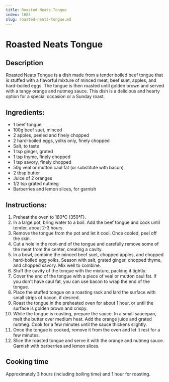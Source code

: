 ```yaml
---
title: Roasted Neats Tongue
index: 1683
slug: roasted-neats-tongue.md
---
```


# Roasted Neats Tongue

## Description
Roasted Neats Tongue is a dish made from a tender boiled beef tongue that is stuffed with a flavorful mixture of minced meat, beef suet, apples, and hard-boiled eggs. The tongue is then roasted until golden brown and served with a tangy orange and nutmeg sauce. This dish is a delicious and hearty option for a special occasion or a Sunday roast.

## Ingredients:
- 1 beef tongue
- 100g beef suet, minced
- 2 apples, peeled and finely chopped
- 2 hard-boiled eggs, yolks only, finely chopped
- Salt, to taste
- 1 tsp ginger, grated
- 1 tsp thyme, finely chopped
- 1 tsp savory, finely chopped
- 50g veal or mutton caul fat (or substitute with bacon)
- 2 tbsp butter
- Juice of 2 oranges
- 1/2 tsp grated nutmeg
- Barberries and lemon slices, for garnish

## Instructions:
1. Preheat the oven to 180°C (350°F).
2. In a large pot, bring water to a boil. Add the beef tongue and cook until tender, about 2-3 hours.
3. Remove the tongue from the pot and let it cool. Once cooled, peel off the skin.
4. Cut a hole in the root-end of the tongue and carefully remove some of the meat from the center, creating a cavity.
5. In a bowl, combine the minced beef suet, chopped apples, and chopped hard-boiled egg yolks. Season with salt, grated ginger, chopped thyme, and chopped savory. Mix well to combine.
6. Stuff the cavity of the tongue with the mixture, packing it tightly.
7. Cover the end of the tongue with a piece of veal or mutton caul fat. If you don't have caul fat, you can use bacon to wrap the end of the tongue.
8. Place the stuffed tongue on a roasting rack and lard the surface with small strips of bacon, if desired.
9. Roast the tongue in the preheated oven for about 1 hour, or until the surface is golden brown and crispy.
10. While the tongue is roasting, prepare the sauce. In a small saucepan, melt the butter over medium heat. Add the orange juice and grated nutmeg. Cook for a few minutes until the sauce thickens slightly.
11. Once the tongue is cooked, remove it from the oven and let it rest for a few minutes.
12. Slice the roasted tongue and serve it with the orange and nutmeg sauce. Garnish with barberries and lemon slices.

## Cooking time
Approximately 3 hours (including boiling time) and 1 hour for roasting.